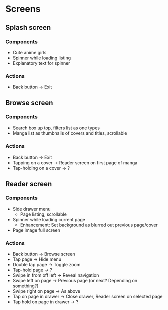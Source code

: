 # Screens

## Splash screen

### Components

* Cute anime girls
* Spinner while loading listing
* Explanatory text for spinner

### Actions

* Back button -> Exit

## Browse screen

### Components

* Search box up top, filters list as one types
* Manga list as thumbnails of covers and titles, scrollable

### Actions

* Back button -> Exit
* Tapping on a cover -> Reader screen on first page of manga
* Tap-holding on a cover -> ?

## Reader screen

### Components

* Side drawer menu
  * Page listing, scrollable
* Spinner while loading current page
  * Enhancement:  Set background as blurred out previous page/cover
* Page image full screen

### Actions

* Back button -> Browse screen
* Tap page -> Hide menu
* Double tap page -> Toggle zoom
* Tap-hold page -> ?
* Swipe in from off left -> Reveal navigation
* Swipe left on page -> Previous page (or next?  Depending on something?)
* Swipe right on page -> As above
* Tap on page in drawer -> Close drawer, Reader screen on selected page
* Tap hold on page in drawer -> ?
